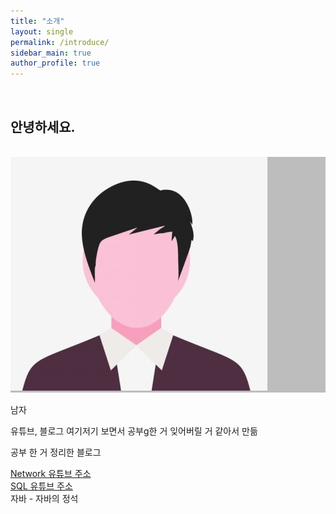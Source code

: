 ```yaml
---
title: "소개"
layout: single
permalink: /introduce/
sidebar_main: true
author_profile: true
---
```


<br>

## 안녕하세요.

<br>
   <div class="circle_1" style="background: #BDBDBD;">
    <img class="circle_2" src="/imgs/man_comic.png">
   </div>
 <br>
   남자   
   
   유튜브, 블로그 여기저기 보면서 공부g한 거 잊어버릴 거 같아서 만듦   

   공부 한 거 정리한 블로그   






   [Network 유튜브 주소](https://www.youtube.com/@ddarahakit "따라하면서 배우는 IT")   
   [SQL 유튜브 주소](https://www.youtube.com/@ProfNKim "김남규 교수님")   
   자바 - 자바의 정석    
    
